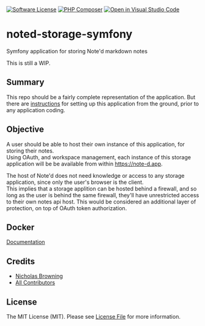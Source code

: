 [![Software License][ico-license]](LICENSE.md)
[![PHP Composer][ico-workflow-php]][link-workflow-php]
[![Open in Visual Studio Code](https://open.vscode.dev/badges/open-in-vscode.svg)](https://open.vscode.dev/organization/repository)

# noted-storage-symfony
Symfony application for storing Note'd markdown notes

This is still a WIP.

## Summary

This repo should be a fairly complete representation of the application. But there are [instructions](docs/App-Setup.md)
for setting up this application from the ground, prior to any application coding.

## Objective

A user should be able to host their own instance of this application, for storing their notes.  
Using OAuth, and workspace management, each instance of this storage application will be be available from within https://note-d.app.

The host of Note'd does not need knowledge or access to any storage application, since only the user's browser is the client.  
This implies that a storage applition can be hosted behind a firewall, and so long as the user is behind the same firewall, they'll have
unrestricted access to their own notes api host. This would be considered an additional layer of protection, on top of OAuth token
authorization.

## Docker

[Documentation](docs/Docker.md)

## Credits

- [Nicholas Browning][link-author]
- [All Contributors][link-contributors]

## License
The MIT License (MIT). Please see [License File](LICENSE.md) for more information.

[ico-license]: https://img.shields.io/github/license/shmolf/noted-storage-symfony?style=flat-square
[ico-workflow-php]: https://github.com/shmolf/noted-storage-symfony/actions/workflows/php-node-release.yml/badge.svg?style=flat-square

[link-author]: https://github.com/shmolf
[link-contributors]: ../../contributors
[link-workflow-php]: https://github.com/shmolf/noted-storage-symfony/actions/workflows/php-node-release.yml
